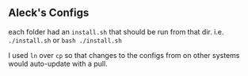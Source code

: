 ## Aleck's Configs
each folder had an `install.sh` that should be run from that dir. i.e. `./install.sh` or `bash ./install.sh`

I used `ln` over `cp` so that changes to the configs from on other systems would auto-update with a pull.